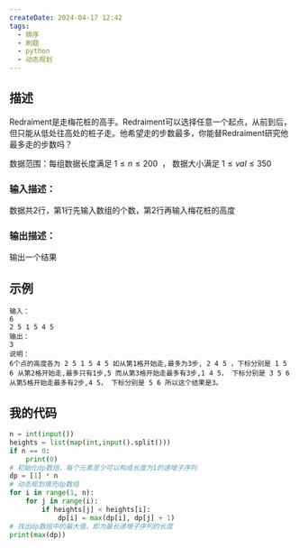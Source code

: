 ```yaml
---
createDate: 2024-04-17 12:42
tags:
  - 排序
  - 刷题
  - python
  - 动态规划
---
```

## 描述

Redraiment是走梅花桩的高手。Redraiment可以选择任意一个起点，从前到后，但只能从低处往高处的桩子走。他希望走的步数最多，你能替Redraiment研究他最多走的步数吗？

数据范围：每组数据长度满足 $1≤n≤200$  ， 数据大小满足 $1≤val≤350$ 

### 输入描述：

数据共2行，第1行先输入数组的个数，第2行再输入梅花桩的高度

### 输出描述：

输出一个结果

## 示例
```example
输入：
6
2 5 1 5 4 5
输出：
3
说明：
6个点的高度各为 2 5 1 5 4 5 如从第1格开始走,最多为3步, 2 4 5 ，下标分别是 1 5 6 从第2格开始走,最多只有1步,5 而从第3格开始走最多有3步,1 4 5， 下标分别是 3 5 6 从第5格开始走最多有2步,4 5， 下标分别是 5 6 所以这个结果是3。
```

## 我的代码
```python
n = int(input())
heights = list(map(int,input().split()))
if n == 0:
    print(0)
# 初始化dp数组，每个元素至少可以构成长度为1的递增子序列
dp = [1] * n
# 动态规划填充dp数组
for i in range(1, n):
    for j in range(i):
        if heights[j] < heights[i]:
            dp[i] = max(dp[i], dp[j] + 1)
# 找出dp数组中的最大值，即为最长递增子序列的长度
print(max(dp))
```